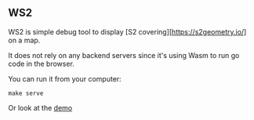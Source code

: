 WS2
---

WS2 is simple debug tool to display [S2 covering][https://s2geometry.io/] on a map.

It does not rely on any backend servers since it's using Wasm to run go code in the browser.

You can run it from your computer:

```
make serve
```

Or look at the [demo](https://akhenakh.github.io/ws2/)